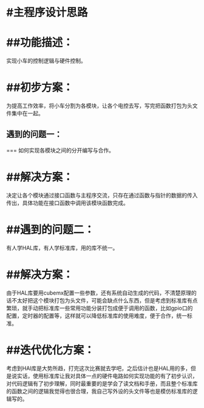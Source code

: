 #主程序设计思路
================
##功能描述：
=============
  实现小车的控制逻辑与硬件控制。<br>
  
##初步方案：
==========
  为提高工作效率，将小车分割为各模块，让各个电控去写，写完把函数打包为头文件集中在一起。<br>

## 遇到的问题一：
===
  如何实现各模块之间的分开编写与合作。<br>
  
##解决方案：
=========
  决定让各个模块通过接口函数与主程序交流，只存在通过函数与指针的数据的传入传出，具体功能在接口函数中调用该模块函数完成。<br>
  
##遇到的问题二：
========
  有人学HAL库，有人学标准库，用的库不统一。<br>
  
##解决方案：
===========
  由于HAL库要用cubemx配置一些参数，还有系统自动生成的代码，不清楚原理的话不太好把这个模块打包为头文件，可能会缺点什么东西，但是考虑到标准库有点繁琐，就手动把标准库一些常用功能分装打包成便于调用的函数，比如gpio口的配置，定时器的配置等，这样就可以降低标准库的使用难度，便于合作，统一标准。<br>
  
##迭代优化方案：
==========
  考虑到HAl库是大势所趋，打完这次比赛就去学吧，之后估计也是HAL用的多，但是说实话，使用标准库让我对具体一点的硬件电路如何实现功能的有了初步认识，对代码逻辑有了初步理解，同时最重要的是学会了读文档和手册，而且整个标准库的函数之间的逻辑我觉得也很合理，我自己写外设的头文件等也是模仿标准库的逻辑写的。
